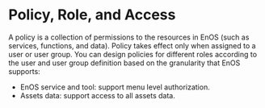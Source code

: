 # Policy, Role, and Access

A policy is a collection of permissions to the resources in EnOS (such as services, functions, and data). Policy takes effect only when assigned to a user or user group. You can design policies for different roles according to the user and user group definition based on the granularity that EnOS supports:

- EnOS service and tool: support menu level authorization.
- Assets data: support access to all assets data.